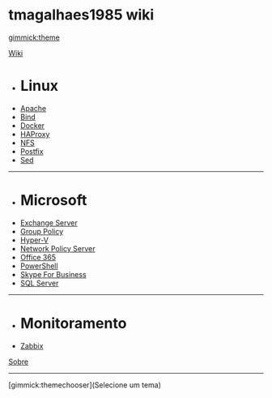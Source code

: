 # tmagalhaes1985 wiki

[gimmick:theme](cosmo)

[Wiki]()

  * # Linux
  * [Apache](pages/kb/linux/apache.md)
  * [Bind](pages/kb/linux/bind.md)
  * [Docker](pages/kb/linux/docker.md)
  * [HAProxy](pages/kb/linux/haproxy.md)
  * [NFS](pages/kb/linux/nfs.md)
  * [Postfix](pages/kb/linux/postfix.md)
  * [Sed](pages/kb/linux/sed.md)
  - - - -
  * # Microsoft
  * [Exchange Server](pages/kb/microsoft/exchange.md)
  * [Group Policy](pages/kb/microsoft/gpo.md)
  * [Hyper-V](pages/kb/microsoft/hyperv.md)
  * [Network Policy Server](pages/kb/microsoft/nps.md)
  * [Office 365](pages/kb/microsoft/o365.md)
  * [PowerShell](pages/kb/microsoft/powershell.md)
  * [Skype For Business](pages/kb/microsoft/skype.md)
  * [SQL Server](pages/kb/microsoft/sql.md)
  - - - -
  * # Monitoramento
  * [Zabbix](pages/kb/zabbix.md)

[Sobre](pages/about.md)
- - - -
[gimmick:themechooser](Selecione um tema)
